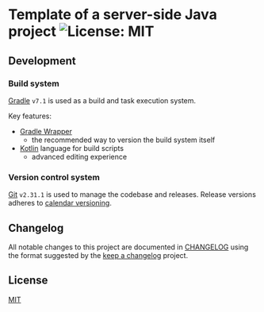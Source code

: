 # Template of a server-side Java project ![License: MIT](https://img.shields.io/github/license/iyankovsky/java-server-template)

## Development

### Build system
[Gradle] `v7.1` is used as a build and task execution system.

Key features:
* [Gradle Wrapper]
  * the recommended way to version the build system itself
* [Kotlin] language for build scripts
  * advanced editing experience

### Version control system
[Git] `v2.31.1` is used to manage the codebase and releases. Release versions adheres to [calendar versioning].

## Changelog

All notable changes to this project are documented in [CHANGELOG](CHANGELOG.md) using the format suggested by the [keep a changelog] project.

[Gradle]: https://gradle.org
[Gradle Wrapper]: https://docs.gradle.org/current/userguide/gradle_wrapper.html
[Kotlin]: https://gradle.org/kotlin
[Git]: https://git-scm.com
[calendar versioning]: https://calver.org
[keep a changelog]: https://keepachangelog.com/en/1.0.0

## License

[MIT](https://choosealicense.com/licenses/mit/)
